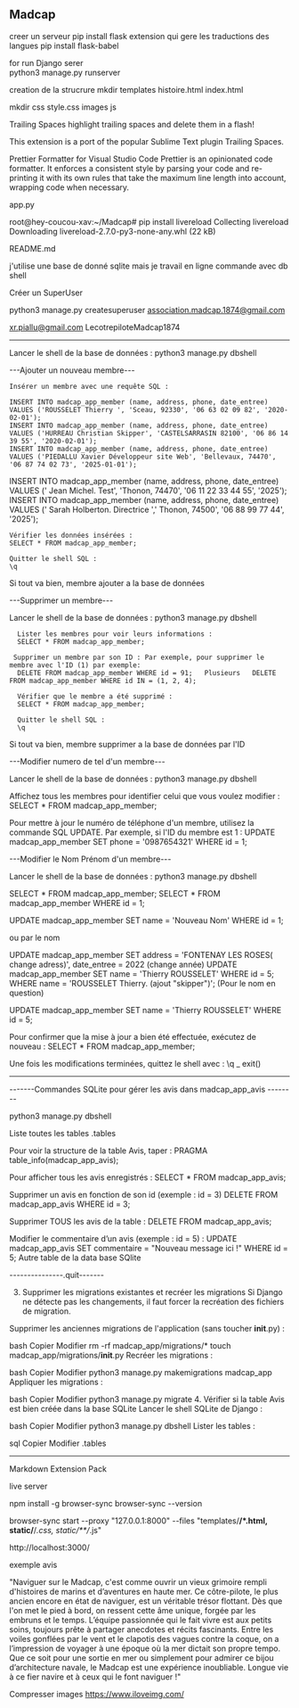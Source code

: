 ## Madcap  

creer un serveur  pip install flask
extension qui gere les traductions des langues
pip install flask-babel

for run Django serer  
python3 manage.py runserver

creation de la strucrure
mkdir templates
  histoire.html
  index.html

mkdir css
  style.css
  images
  js

Trailing Spaces
highlight trailing spaces and delete them in a flash!

This extension is a port of the popular Sublime Text plugin Trailing Spaces.

Prettier Formatter for Visual Studio Code
Prettier is an opinionated code formatter. It enforces a consistent style by parsing your code and re-printing it with its own rules that take the maximum line length into account, wrapping code when necessary.


app.py

root@hey-coucou-xav:~/Madcap# pip install livereload
Collecting livereload
  Downloading livereload-2.7.0-py3-none-any.whl (22 kB)
  
README.md


j'utilise une base de donné sqlite mais je travail en ligne commande avec db shell

Créer un SuperUser

 python3 manage.py createsuperuser
 association.madcap.1874@gmail.com

xr.piallu@gmail.com
LecotrepiloteMadcap1874

----------------------------


Lancer le shell de la base de données : python3 manage.py dbshell

---Ajouter un nouveau membre---

    Insérer un membre avec une requête SQL :
    
    INSERT INTO madcap_app_member (name, address, phone, date_entree) VALUES ('ROUSSELET Thierry ', 'Sceau, 92330', '06 63 02 09 82', '2020-02-01');
    INSERT INTO madcap_app_member (name, address, phone, date_entree) VALUES ('HURREAU Christian Skipper', 'CASTELSARRASIN 82100', '06 86 14 39 55', '2020-02-01');
    INSERT INTO madcap_app_member (name, address, phone, date_entree) VALUES ('PIEDALLU Xavier Développeur site Web', 'Bellevaux, 74470', '06 87 74 02 73', '2025-01-01');



INSERT INTO madcap_app_member (name, address, phone, date_entree) VALUES (' Jean Michel. Test', 'Thonon, 74470', '06 11 22 33 44 55', '2025');
INSERT INTO madcap_app_member (name, address, phone, date_entree) VALUES (' Sarah Holberton. Directrice  ',' Thonon, 74500', '06 88 99 77 44', '2025');





    Vérifier les données insérées :
    SELECT * FROM madcap_app_member;

    Quitter le shell SQL :
    \q

Si tout va bien, membre ajouter a la base de données

---Supprimer un membre---

Lancer le shell de la base de données : python3 manage.py dbshell

      Lister les membres pour voir leurs informations :
      SELECT * FROM madcap_app_member;

     Supprimer un membre par son ID : Par exemple, pour supprimer le membre avec l'ID (1) par exemple:
      DELETE FROM madcap_app_member WHERE id = 91;   Plusieurs   DELETE FROM madcap_app_member WHERE id IN = (1, 2, 4); 
    
      Vérifier que le membre a été supprimé :
      SELECT * FROM madcap_app_member;

      Quitter le shell SQL :
      \q

Si tout va bien, membre supprimer a la base de données par l'ID


---Modifier numero de tel d'un membre---

Lancer le shell de la base de données : python3 manage.py dbshell

Affichez tous les membres pour identifier celui que vous voulez modifier :
    SELECT * FROM madcap_app_member;


Pour mettre à jour le numéro de téléphone d'un membre, utilisez la commande SQL UPDATE. Par exemple, si l'ID du membre est 1 :
      UPDATE madcap_app_member 
      SET phone = '0987654321'
      WHERE id = 1;


---Modifier le Nom Prénom d'un membre---

Lancer le shell de la base de données : python3 manage.py dbshell

  SELECT * FROM madcap_app_member;
  SELECT * FROM madcap_app_member WHERE id = 1;

  UPDATE madcap_app_member
  SET name = 'Nouveau Nom'
  WHERE id = 1;

ou par le nom

UPDATE madcap_app_member 
SET address = 'FONTENAY LES ROSES( change adress)', date_entree = 2022 (change année)
UPDATE madcap_app_member SET name = 'Thierry ROUSSELET' WHERE id = 5;
WHERE name = 'ROUSSELET	Thierry. (ajout "skipper")'; (Pour le nom en question)

UPDATE madcap_app_member SET name = 'Thierry ROUSSELET' WHERE id = 5;

Pour confirmer que la mise à jour a bien été effectuée, exécutez de nouveau :
      SELECT * FROM madcap_app_member;

Une fois les modifications terminées, quittez le shell avec :
      \q _  exit()


-----------------------

-------Commandes SQLite pour gérer les avis dans madcap_app_avis --------

python3 manage.py dbshell

Liste toutes les tables      .tables

Pour voir la structure de la table Avis, taper :
    PRAGMA table_info(madcap_app_avis);

Pour afficher tous les avis enregistrés :
    SELECT * FROM madcap_app_avis;


Supprimer un avis en fonction de son id (exemple : id = 3) 
    DELETE FROM madcap_app_avis WHERE id = 3;

 Supprimer TOUS les avis de la table :
    DELETE FROM madcap_app_avis;


Modifier le commentaire d’un avis (exemple : id = 5) :
    UPDATE madcap_app_avis 
    SET commentaire = "Nouveau message ici !" 
    WHERE id = 5;
    Autre table de la data base SQlite 


---------------.quit-------

3. Supprimer les migrations existantes et recréer les migrations
Si Django ne détecte pas les changements, il faut forcer la recréation des fichiers de migration.

Supprimer les anciennes migrations de l'application (sans toucher __init__.py) :

bash
Copier
Modifier
rm -rf madcap_app/migrations/*
touch madcap_app/migrations/__init__.py
Recréer les migrations :

bash
Copier
Modifier
python3 manage.py makemigrations madcap_app
Appliquer les migrations :

bash
Copier
Modifier
python3 manage.py migrate
4. Vérifier si la table Avis est bien créée dans la base SQLite
Lancer le shell SQLite de Django :

bash
Copier
Modifier
python3 manage.py dbshell
Lister les tables :

sql
Copier
Modifier
.tables


--------------

Markdown Extension Pack

live server 

npm install -g browser-sync
browser-sync --version

browser-sync start --proxy "127.0.0.1:8000" --files "templates/**/*.html, static/**/*.css, static/**/*.js"

http://localhost:3000/

exemple avis

"Naviguer sur le Madcap, c'est comme ouvrir un vieux grimoire rempli d'histoires de marins et d’aventures en haute mer. Ce côtre-pilote, le plus ancien encore en état de naviguer, est un véritable trésor flottant. Dès que l'on met le pied à bord, on ressent cette âme unique, forgée par les embruns et le temps. L’équipe passionnée qui le fait vivre est aux petits soins, toujours prête à partager anecdotes et récits fascinants. Entre les voiles gonflées par le vent et le clapotis des vagues contre la coque, on a l’impression de voyager à une époque où la mer dictait son propre tempo. Que ce soit pour une sortie en mer ou simplement pour admirer ce bijou d’architecture navale, le Madcap est une expérience inoubliable. Longue vie à ce fier navire et à ceux qui le font naviguer !"


Compresser images
https://www.iloveimg.com/
